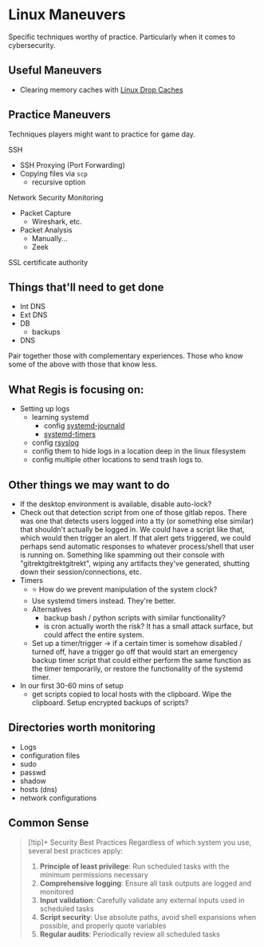 # Linux Maneuvers
Specific techniques worthy of practice. Particularly when it comes to cybersecurity.

## Useful Maneuvers

- Clearing memory caches with [Linux Drop Caches](Linux%20Drop%20Caches.md)

## Practice Maneuvers
Techniques players might want to practice for game day.

SSH
- SSH Proxying (Port Forwarding)
- Copying files via `scp`
	- recursive option

Network Security Monitoring
- Packet Capture
	- Wireshark, etc.
- Packet Analysis
	- Manually...
	- Zeek

SSL certificate authority

## Things that'll need to get done

- Int DNS
- Ext DNS
- DB
	- backups
- DNS

Pair together those with complementary experiences. Those who know some of the above with those that know less.

## What Regis is focusing on:

- Setting up logs
	- learning systemd
		- config [systemd-journald](../Unsorted/systemd-journald.md)
		- [systemd-timers](../Unsorted/systemd-timers.md)
	- config [rsyslog](My%20Notes/Unsorted/rsyslog.md) 
	- config them to hide logs in a location deep in the linux filesystem
	- config multiple other locations to send trash logs to.

## Other things we may want to do
- If the desktop environment is available, disable auto-lock?
- Check out that detection script from one of those gitlab repos. There was one that detects users logged into a tty (or something else similar) that shouldn't actually be logged in. We could have a script like that, which would then trigger an alert. If that alert gets triggered, we could perhaps send automatic responses to whatever process/shell that user is running on. Something like spamming out their console with "gitrektgitrektgitrekt", wiping any artifacts they've generated, shutting down their session/connections, etc.
- Timers
	- ⭐ How do we prevent manipulation of the system clock?
	- Use systemd timers instead. They're better.
	- Alternatives
		- backup bash / python scripts with similar functionality?
		- is cron actually worth the risk? It has a small attack surface, but could affect the entire system.
	- Set up a timer/trigger → if a certain timer is somehow disabled / turned off, have a trigger go off that would start an emergency backup timer script that could either perform the same function as the timer temporarily, or restore the functionality of the systemd timer.
- In our first 30-60 mins of setup
	- get scripts copied to local hosts with the clipboard. Wipe the clipboard. Setup encrypted backups of scripts?

## Directories worth monitoring

- Logs
- configuration files
- sudo
- passwd
- shadow
- hosts (dns)
- network configurations

## Common Sense

> [!tip]+ Security Best Practices
> Regardless of which system you use, several best practices apply:
> 
> 1. **Principle of least privilege**: Run scheduled tasks with the minimum permissions necessary
> 2. **Comprehensive logging**: Ensure all task outputs are logged and monitored
> 3. **Input validation**: Carefully validate any external inputs used in scheduled tasks
> 4. **Script security**: Use absolute paths, avoid shell expansions when possible, and properly quote variables
> 5. **Regular audits**: Periodically review all scheduled tasks